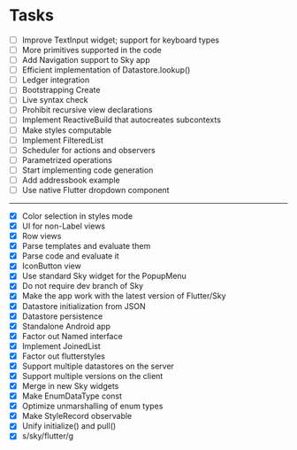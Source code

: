 # Tasks

- [ ] Improve TextInput widget; support for keyboard types
- [ ] More primitives supported in the code
- [ ] Add Navigation support to Sky app
- [ ] Efficient implementation of Datastore.lookup()
- [ ] Ledger integration
- [ ] Bootstrapping Create
- [ ] Live syntax check
- [ ] Prohibit recursive view declarations
- [ ] Implement ReactiveBuild that autocreates subcontexts
- [ ] Make styles computable
- [ ] Implement FilteredList
- [ ] Scheduler for actions and observers
- [ ] Parametrized operations
- [ ] Start implementing code generation
- [ ] Add addressbook example
- [ ] Use native Flutter dropdown component
----------------
- [x] Color selection in styles mode
- [x] UI for non-Label views
- [x] Row views
- [x] Parse templates and evaluate them
- [x] Parse code and evaluate it
- [x] IconButton view
- [x] Use standard Sky widget for the PopupMenu
- [x] Do not require dev branch of Sky
- [x] Make the app work with the latest version of Flutter/Sky
- [x] Datastore initialization from JSON
- [x] Datastore persistence
- [x] Standalone Android app
- [x] Factor out Named interface
- [x] Implement JoinedList
- [x] Factor out flutterstyles
- [x] Support multiple datastores on the server
- [x] Support multiple versions on the client
- [x] Merge in new Sky widgets
- [x] Make EnumDataType const
- [x] Optimize unmarshalling of enum types
- [x] Make StyleRecord observable
- [x] Unify initialize() and pull()
- [x] s/sky/flutter/g
